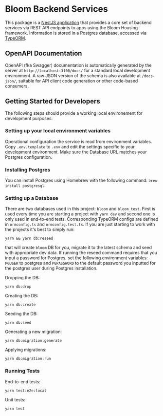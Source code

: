 # Bloom Backend Services

This package is a [NestJS application](https://docs.nestjs.com/) that provides a core set of backend services via REST API endpoints to apps using the Bloom Housing framework. Information is stored in a Postgres database, accessed via [TypeORM](https://typeorm.io/).

## OpenAPI Documentation

OpenAPI (fka Swagger) documentation is automatically generated by the server at `http://localhost:3100/docs/` for a standard local development environment. A raw JSON version of the schema is also available at `/docs-json/`, suitable for API client code generation or other code-based consumers.

## Getting Started for Developers

The following steps should provide a working local environement for development purposes:

### Setting up your local environment variables

Operational configuration the service is read from environment variables. Copy `.env.template` to `.env` and edit the settings specific to your development environment. Make sure the Database URL matches your Postgres configuration.

### Installing Postgres

You can install Postgres using Homebrew with the following command: `brew install postgresql`.

### Setting up a Database

There are two databases used in this project: `bloom` and `bloom_test`. First is used every time  you are starting a project with `yarn dev` and second one is only used in end-to-end tests. Corresponding TypeORM configs are defined in `ormconfig.ts` and `ormconfig.test.ts`.
If you are just starting to work with the projects it's best to simply run:

```shell script
yarn && yarn db:reseed
```

that will create `bloom` DB for you, migrate it to the latest schema and seed with appropriate dev data. If running the reseed command requires that you input a password for Postgres, set the following environment variables: `PGUSER` to postgres and `PGPASSWORD` to the default password you inputted for the postgres user during Postgres installation.

Dropping the DB:

```shell script
yarn db:drop
```

Creating the DB:

```shell script
yarn db:create
```

Seeding the DB:
```shell script
yarn db:seed
```

Generating a new migration:
```shell script
yarn db:migration:generate
```

Applying migrations:
```shell script
yarn db:migration:run
```

### Running Tests

End-to-end tests:

```shell script
yarn test:e2e:local
```

Unit tests:

```shell script
yarn test
```



